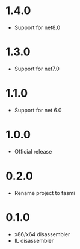 # 1.4.0
* Support for net8.0

# 1.3.0
* Support for net7.0

# 1.1.0
* Support for net 6.0

# 1.0.0
* Official release

# 0.2.0
* Rename project to fasmi 

# 0.1.0
* x86/x64 disassembler
* IL disassembler
